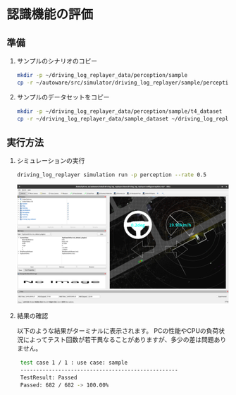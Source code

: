 # 認識機能の評価

## 準備

1. サンプルのシナリオのコピー

   ```bash
   mkdir -p ~/driving_log_replayer_data/perception/sample
   cp -r ~/autoware/src/simulator/driving_log_replayer/sample/perception/scenario.yaml ~/driving_log_replayer_data/perception/sample
   ```

2. サンプルのデータセットをコピー

   ```bash
   mkdir -p ~/driving_log_replayer_data/perception/sample/t4_dataset
   cp -r ~/driving_log_replayer_data/sample_dataset ~/driving_log_replayer_data/perception/sample/t4_dataset
   ```

## 実行方法

1. シミュレーションの実行

   ```bash
   driving_log_replayer simulation run -p perception --rate 0.5
   ```

   ![perception](images/perception.png)

2. 結果の確認

   以下のような結果がターミナルに表示されます。
   PCの性能やCPUの負荷状況によってテスト回数が若干異なることがありますが、多少の差は問題ありません。

   ```bash
    test case 1 / 1 : use case: sample
    --------------------------------------------------
    TestResult: Passed
    Passed: 682 / 682 -> 100.00%
   ```
